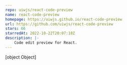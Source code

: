 ```yaml
---
repo: uiwjs/react-code-preview
name: react-code-preview
homepage: https://uiwjs.github.io/react-code-preview
url: https://github.com/uiwjs/react-code-preview
stars: 66
starredAt: 2022-10-22T20:07:18Z
description: |-
    Code edit preview for React.
---
```


[object Object]
